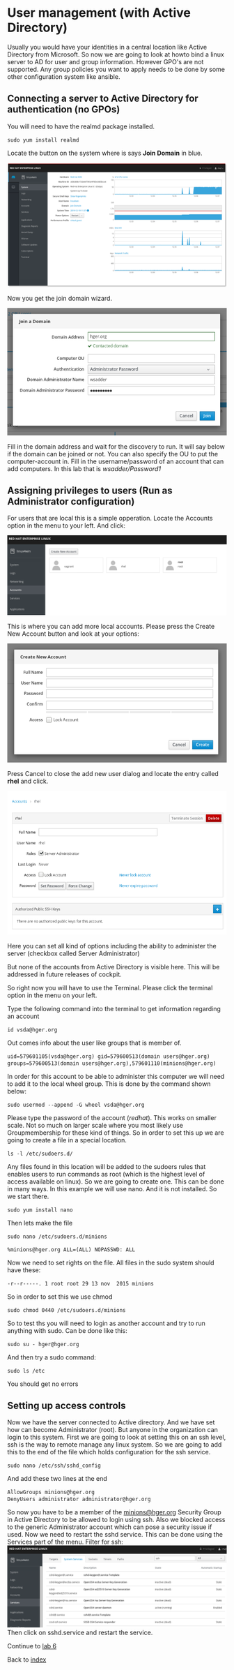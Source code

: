 # User management (with Active Directory)

Usually you would have your identities in a central location like Active Directory from Microsoft. So now we are going to look at howto bind a linux server to AD for user and group information. However GPO's are not supported. Any group policies you want to apply needs to be done by some other configuration system like ansible.

## Connecting a server to Active Directory for authentication (no GPOs)

You will need to have the realmd package installed.  

```
sudo yum install realmd
```


Locate the button on the system where is says **Join Domain** in blue.

![system user interface of cockpit](images/interface_system.png)

Now you get the join domain wizard. 

![join domain wizard](images/joindomain.png)

Fill in the domain address and wait for the discovery to run. It will say below if the domain can be joined or not. You can also specify the OU to put the computer-account in. Fill in the username/password of an account that can add computers. In this lab that is *wsadder/Password1*

## Assigning privileges to users (Run as Administrator configuration)

For users that are local this is a simple opperation. Locate the Accounts option in the menu to your left. And click:

![accounts interface of cockpit](images/accounts.png)

This is where you can add more local accounts. Please press the Create New Account button and look at your options:

![rhel account options](images/createaccount.png)

Press Cancel to close the add new user dialog and locate the entry called **rhel** and click.

![rhel account options](images/accountrhel.png)

Here you can set all kind of options including the ability to administer the server (checkbox called Server Administrator)

But none of the accounts from Active Directory is visible here. This will be addressed in future releases of cockpit.

So right now you will have to use the Terminal. Please click the terminal option in the menu on your left.

Type the following command into the terminal to get information regarding an account

```
id vsda@hger.org
```
Out comes info about the user like groups that is member of.
```
uid=579601105(vsda@hger.org) gid=579600513(domain users@hger.org) groups=579600513(domain users@hger.org),579601110(minions@hger.org)
```
In order for this account to be able to administer this computer we will need to add it to the local wheel group. This is done by the command shown below:
```
sudo usermod --append -G wheel vsda@hger.org
```
Please type the password of the account (*redhat*). This works on smaller scale. Not so much on larger scale where you most likely use Groupmembership for these kind of things. So in order to set this up we are going to create a file in a special location. 
```
ls -l /etc/sudoers.d/
```
Any files found in this location will be added to the sudoers rules that enables users to run commands as root (which is the highest level of access available on linux). So we are going to create one. This can be done in many ways. In this example we will use nano. And it is not installed. So we start there. 
```
sudo yum install nano
```
Then lets make the file
```
sudo nano /etc/sudoers.d/minions
```
```
%minions@hger.org ALL=(ALL) NOPASSWD: ALL
```
Now we need to set rights on the file. All files in the sudo system should have these:
```
-r--r-----. 1 root root 29 13 nov  2015 minions
```
So in order to set this we use chmod
```
sudo chmod 0440 /etc/sudoers.d/minions
```
So to test ths you will need to login as another account and try to run anything with sudo. Can be done like this:
```
sudo su - hger@hger.org
```
And then try a sudo command:
```
sudo ls /etc
```
You should get no errors

## Setting up access controls

Now we have the server connected to Active directory. And we have set how can become Administrator (root). But anyone in the organization can login to this system. First we are going to look at setting this on an ssh level, ssh is the way to remote manage any linux system. So we are going to add this to the end of the file which holds configuration for the ssh service.
```
sudo nano /etc/ssh/sshd_config
```
And add these two lines at the end
```
AllowGroups minions@hger.org
DenyUsers administrator administrator@hger.org
```
So now you have to be a member of the minions@hger.org Security Group in Active Directory to be allowed to login using ssh. Also we blocked access to the generic Administrator account which can pose a security issue if used.
Now we need to restart the sshd service. This can be done using the Services part of the menu.
Filter for ssh:
![restart sshd service](images/sshdservview.png)
Then click on sshd.service and restart the service.


Continue to [lab 6](content/lab6.md)

Back to [index](../README.md)